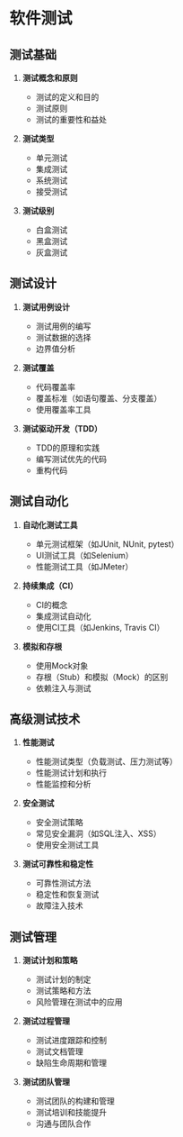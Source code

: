 # 软件测试

## 测试基础
1. **测试概念和原则**
   - 测试的定义和目的
   - 测试原则
   - 测试的重要性和益处

2. **测试类型**
   - 单元测试
   - 集成测试
   - 系统测试
   - 接受测试

3. **测试级别**
   - 白盒测试
   - 黑盒测试
   - 灰盒测试

## 测试设计
1. **测试用例设计**
   - 测试用例的编写
   - 测试数据的选择
   - 边界值分析

2. **测试覆盖**
   - 代码覆盖率
   - 覆盖标准（如语句覆盖、分支覆盖）
   - 使用覆盖率工具

3. **测试驱动开发（TDD）**
   - TDD的原理和实践
   - 编写测试优先的代码
   - 重构代码

## 测试自动化
1. **自动化测试工具**
   - 单元测试框架（如JUnit, NUnit, pytest）
   - UI测试工具（如Selenium）
   - 性能测试工具（如JMeter）

2. **持续集成（CI）**
   - CI的概念
   - 集成测试自动化
   - 使用CI工具（如Jenkins, Travis CI）

3. **模拟和存根**
   - 使用Mock对象
   - 存根（Stub）和模拟（Mock）的区别
   - 依赖注入与测试

## 高级测试技术
1. **性能测试**
   - 性能测试类型（负载测试、压力测试等）
   - 性能测试计划和执行
   - 性能监控和分析

2. **安全测试**
   - 安全测试策略
   - 常见安全漏洞（如SQL注入、XSS）
   - 使用安全测试工具

3. **测试可靠性和稳定性**
   - 可靠性测试方法
   - 稳定性和恢复测试
   - 故障注入技术

## 测试管理
1. **测试计划和策略**
   - 测试计划的制定
   - 测试策略和方法
   - 风险管理在测试中的应用

2. **测试过程管理**
   - 测试进度跟踪和控制
   - 测试文档管理
   - 缺陷生命周期和管理

3. **测试团队管理**
   - 测试团队的构建和管理
   - 测试培训和技能提升
   - 沟通与团队合作
